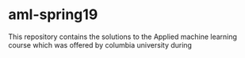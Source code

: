 # aml-spring19
This repository contains the solutions to the Applied machine learning course which was offered by columbia university during 
